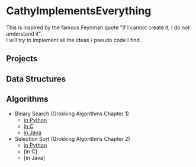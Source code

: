 # CathyImplementsEverything
This is inspired by the famous Feynman quote "If I cannot create it, I do not understand it".
<br>
I will try to implement all the ideas / pseudo code I find.

## Projects

## Data Structures

## Algorithms
* Binary Search (Grokking Algorithms Chapter 1)
  * [in Python](https://github.com/cathyfu1215/CathyImplementsEverything/blob/main/binary_search.py)
  * [in C](https://github.com/cathyfu1215/CathyImplementsEverything/blob/main/binary_search.c)
  * [in Java](https://github.com/cathyfu1215/CathyImplementsEverything/blob/main/Main.java)
* Selection Sort (Grokking Algorithms Chapter 2)
  * [in Python](https://github.com/cathyfu1215/CathyImplementsEverything/blob/main/selection_sort.py)
  * [in C]
  * [in Java] 
